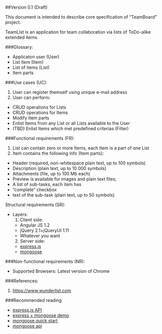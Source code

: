 ##Version 0.1 (Draft)

This document is intended to describe core specification of “TeamBoard” project.

TeamList is an application for team collaboration via lists of ToDo-alike extended items.

###Glossary:

- Applicaton user (User)
- List item (Item) 
- List of items (List)
- Item parts

###Use cases (UC):

1. User can register themself using unique e-mail address
2. User can perform:
  - CRUD operations for Lists
  - CRUD operations for Items
  - Modify Item parts
  - Enlist Items from any List or all Lists available to the User
  - (TBD) Enlist Items which met predefined criterias (Filter)

###Functional requirements (FR):
1. List can contain zero or more Items, each Item is a part of one List
2. Item contains the following info (Item parts):
  - Header (required, non-whitespace plain text, up to 100 symbols)
  - Description (plain text, up to 10 000 symbols)
  - Attachments (file, up to 100 Mb each)
  - Preview is available for images and plain text files;
  - A list of sub-tasks, each item has
  - ”complete” checkbox
  - text of the sub-task (plain text, up to 50 symbols)

Structural requirements (SR):
- Layers:
  1. Client side:
    - Angular JS 1.2
    - jQuery 2.1+jQueryUI 1.11
    - Whatever you want
  2. Server side:
    - [express.js](http://expressjs.com/)
    - [mongoose](http://mongoosejs.com/)

###Non-functional requirements (NR):
  - Supported Browsers: Latest version of Chrome

###References:
1. https://www.wunderlist.com

###Recommended reading
* [express.js API](http://expressjs.com/4x/api.html)
* [express + mongoose demo](https://github.com/madhums/node-express-mongoose-demo)
* [mongoose quick start](http://mongoosejs.com/docs/index.html)
* [mongoose api](http://mongoosejs.com/docs/api.html)

